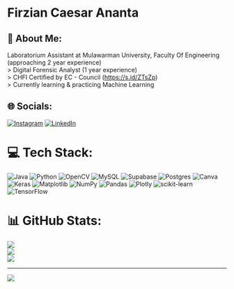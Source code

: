 # Firzian Caesar Ananta 

## 💫 About Me:
 Laboratorium Assistant at Mulawarman University, Faculty Of Engineering (approaching 2 year experience)<br>> Digital Forensic Analyst (1 year experience)<br>> CHFI Certified by EC - Council (https://s.id/ZTsZp)<br>> Currently learning & practicing Machine Learning


## 🌐 Socials:
[![Instagram](https://img.shields.io/badge/Instagram-%23E4405F.svg?logo=Instagram&logoColor=white)](https://instagram.com/firzianc.a) [![LinkedIn](https://img.shields.io/badge/LinkedIn-%230077B5.svg?logo=linkedin&logoColor=white)](https://linkedin.com/in/firzian-ananta) 

# 💻 Tech Stack:
![Java](https://img.shields.io/badge/java-%23ED8B00.svg?style=for-the-badge&logo=openjdk&logoColor=white) ![Python](https://img.shields.io/badge/python-3670A0?style=for-the-badge&logo=python&logoColor=ffdd54) ![OpenCV](https://img.shields.io/badge/opencv-%23white.svg?style=for-the-badge&logo=opencv&logoColor=white) ![MySQL](https://img.shields.io/badge/mysql-4479A1.svg?style=for-the-badge&logo=mysql&logoColor=white) ![Supabase](https://img.shields.io/badge/Supabase-3ECF8E?style=for-the-badge&logo=supabase&logoColor=white) ![Postgres](https://img.shields.io/badge/postgres-%23316192.svg?style=for-the-badge&logo=postgresql&logoColor=white) ![Canva](https://img.shields.io/badge/Canva-%2300C4CC.svg?style=for-the-badge&logo=Canva&logoColor=white) ![Keras](https://img.shields.io/badge/Keras-%23D00000.svg?style=for-the-badge&logo=Keras&logoColor=white) ![Matplotlib](https://img.shields.io/badge/Matplotlib-%23ffffff.svg?style=for-the-badge&logo=Matplotlib&logoColor=black) ![NumPy](https://img.shields.io/badge/numpy-%23013243.svg?style=for-the-badge&logo=numpy&logoColor=white) ![Pandas](https://img.shields.io/badge/pandas-%23150458.svg?style=for-the-badge&logo=pandas&logoColor=white) ![Plotly](https://img.shields.io/badge/Plotly-%233F4F75.svg?style=for-the-badge&logo=plotly&logoColor=white) ![scikit-learn](https://img.shields.io/badge/scikit--learn-%23F7931E.svg?style=for-the-badge&logo=scikit-learn&logoColor=white) ![TensorFlow](https://img.shields.io/badge/TensorFlow-%23FF6F00.svg?style=for-the-badge&logo=TensorFlow&logoColor=white)
# 📊 GitHub Stats:
![](https://github-readme-stats.vercel.app/api?username=anazantoro&theme=dark&hide_border=false&include_all_commits=true&count_private=true)<br/>
![](https://github-readme-streak-stats.herokuapp.com/?user=anazantoro&theme=dark&hide_border=false)<br/>
![](https://github-readme-stats.vercel.app/api/top-langs/?username=anazantoro&theme=dark&hide_border=false&include_all_commits=true&count_private=true&layout=compact)

---
[![](https://visitcount.itsvg.in/api?id=anazantoro&icon=0&color=0)](https://visitcount.itsvg.in)

<!-- Proudly created with GPRM ( https://gprm.itsvg.in ) -->
